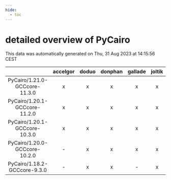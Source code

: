 ```yaml
---
hide:
  - toc
---
```


detailed overview of PyCairo
============================


This data was automatically generated on Thu, 31 Aug 2023 at 14:15:56 CEST  

| |accelgor|doduo|donphan|gallade|joltik|skitty|swalot|victini|
| :---: | :---: | :---: | :---: | :---: | :---: | :---: | :---: | :---: |
|PyCairo/1.21.0-GCCcore-11.3.0|x|x|x|x|x|x|x|x|
|PyCairo/1.20.1-GCCcore-11.2.0|x|x|x|x|x|x|x|x|
|PyCairo/1.20.1-GCCcore-10.3.0|x|x|x|x|x|x|x|x|
|PyCairo/1.20.0-GCCcore-10.2.0|-|x|x|x|x|x|x|x|
|PyCairo/1.18.2-GCCcore-9.3.0|-|x|x|-|x|x|x|x|
